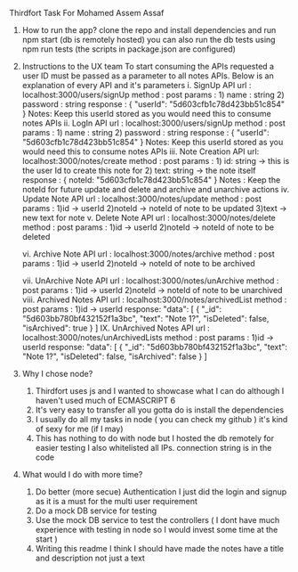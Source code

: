 Thirdfort Task For Mohamed Assem Assaf 

1. How to run the app? 
    clone the repo and install dependencies and run npm start  (db is remotely hosted)
    you can also run the db tests using npm run tests (the scripts in package.json are configured)

2. Instructions to the UX team 
    To start consuming the APIs requested a user ID must be passed as a parameter to all notes APIs.
    Below is an explanation of every API and it's parameters
    i. SignUp API
        url : localhost:3000/users/signUp
        method : post
        params : 1) name : string 
                 2) password : string
        response : {
            "userId": "5d603cfb1c78d423bb51c854"
        }
        Notes: Keep this userId stored as you would need this to consume notes APIs
    ii. LogIn API
            url : localhost:3000/users/signUp
            method : post
            params : 1) name : string 
                    2) password : string
            response : {
                "userId": "5d603cfb1c78d423bb51c854"
            }
            Notes: Keep this userId stored as you would need this to consume notes APIs
    iii. Note Creation API
            url: localhost:3000/notes/create
            method : post 
            params : 1) id: string  -> this is the user Id to create this note for
                     2) text: string -> the note itself
            response : {
                noteId: "5d603cfb1c78d423bb51c854"
            }
            Notes : Keep the noteId for future update and delete and archive and unarchive actions 
    iv. Update Note API
            url : localhost:3000/notes/update
            method : post
            params : 1)id -> userId
                     2)noteId -> noteId of note to be updated
                     3)text -> new text for note 
    v. Delete Note API 
            url : localhost:3000/notes/delete
            method : post
            params : 1)id -> userId
                     2)noteId -> noteId of note to be deleted
            
    vi. Archive Note API 
            url : localhost:3000/notes/archive
            method : post
            params : 1)id -> userId
                     2)noteId -> noteId of note to be archived
            
    vii. UnArchive Note API 
            url : localhost:3000/notes/unArchive
            method : post
            params : 1)id -> userId
                     2)noteId -> noteId of note to be unarchived
    viii. Archived Notes API 
            url : localhost:3000/notes/archivedList
            method : post
            params : 1)id -> userId
            response:  "data": [
                {
                    "_id": "5d603bb780bf432152f1a3bc",
                    "text": "Note 1?",
                    "isDeleted": false,
                    "isArchived": true
                }
            ]
    IX. UnArchived Notes API 
            url : localhost:3000/notes/unArchivedLists
            method : post
            params : 1)id -> userId
            response:  "data": [
                {
                    "_id": "5d603bb780bf432152f1a3bc",
                    "text": "Note 1?",
                    "isDeleted": false,
                    "isArchived": false
                }
            ]
3. Why I chose node? 
    1) Thirdfort uses js and I wanted to showcase what I can do although I haven't used much of ECMASCRIPT 6
    2) It's very easy to transfer all you gotta do is install the dependencies 
    3) I usually do all my tasks in node ( you can check my github ) it's kind of sexy for me (if I may)
    4) This has nothing to do with node but I hosted the db remotely for easier testing I also whitelisted all IPs. connection string is in the code

4. What would I do with more time? 
    1) Do better (more secue) Authentication I just did the login and signup as it is a must for the multi user requirement 
    2) Do a mock DB service for testing 
    3) Use the mock DB service to test the controllers ( I dont have much experience with testing in node so I would invest some time at the start )
    4) Writing this readme I think I should have made the notes have a title and description not just a text 
